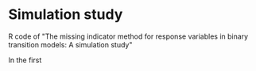 # Simulation study

R code of "The missing indicator method for response variables in binary transition models: A simulation study"

In the first
